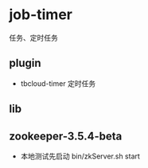job-timer
======================
任务、定时任务


## plugin
- tbcloud-timer 定时任务

## lib

## zookeeper-3.5.4-beta
- 本地测试先启动 bin/zkServer.sh start

